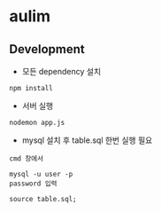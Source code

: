 # aulim

## Development
- 모든 dependency 설치
```
npm install
```

- 서버 실행
```
nodemon app.js
```

- mysql 설치 후 table.sql 한번 실행 필요

```
cmd 창에서

mysql -u user -p
password 입력

source table.sql;
```